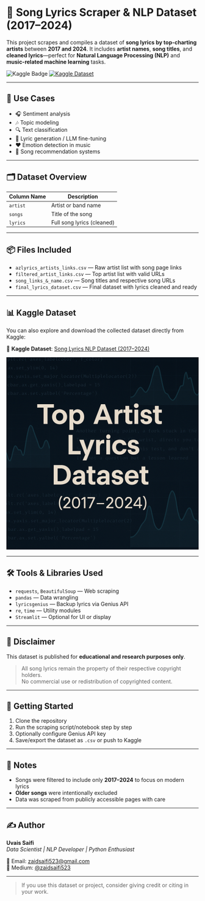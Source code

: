 # 🎵 Song Lyrics Scraper & NLP Dataset (2017–2024)

This project scrapes and compiles a dataset of **song lyrics by top-charting artists** between **2017 and 2024**. It includes **artist names**, **song titles**, and **cleaned lyrics**—perfect for **Natural Language Processing (NLP)** and **music-related machine learning** tasks.

![Kaggle Badge](https://img.shields.io/badge/Dataset-Kaggle-blue?logo=kaggle)
[![Kaggle Dataset](https://img.shields.io/badge/View%20on-Kaggle-20beff?logo=kaggle)](https://www.kaggle.com/datasets/uvais5/song-lyrics-nlp-dataset)

---

## 🧠 Use Cases

- 🎧 Sentiment analysis  
- 🎶 Topic modeling  
- 🔍 Text classification  
- 🧠 Lyric generation / LLM fine-tuning  
- ❤️ Emotion detection in music  
- 📀 Song recommendation systems

---

## 🗂️ Dataset Overview

| Column Name | Description               |
|-------------|---------------------------|
| `artist`    | Artist or band name       |
| `songs`     | Title of the song         |
| `lyrics`    | Full song lyrics (cleaned) |

---

## 📦 Files Included

- `azlyrics_artists_links.csv` — Raw artist list with song page links  
- `filtered_artist_links.csv` — Top artist list with valid URLs  
- `song_links_&_name.csv` — Song titles and respective song URLs  
- `final_lyrics_dataset.csv` — Final dataset with lyrics cleaned and ready

---

## 📊 Kaggle Dataset

You can also explore and download the collected dataset directly from Kaggle:

🔗 **Kaggle Dataset**: [Song Lyrics NLP Dataset (2017–2024)](https://www.kaggle.com/datasets/uvais5/song-lyrics-nlp-dataset)

![Kaggle Preview](kaggle_dataset.png)

---

## 🛠️ Tools & Libraries Used

- `requests`, `BeautifulSoup` — Web scraping  
- `pandas` — Data wrangling  
- `lyricsgenius` — Backup lyrics via Genius API  
- `re`, `time` — Utility modules  
- `Streamlit` — Optional for UI or display

---

## 🔐 Disclaimer

This dataset is published for **educational and research purposes only**.

> All song lyrics remain the property of their respective copyright holders.  
> No commercial use or redistribution of copyrighted content.

---

## 🚀 Getting Started

1. Clone the repository  
2. Run the scraping script/notebook step by step  
3. Optionally configure Genius API key  
4. Save/export the dataset as `.csv` or push to Kaggle

---

## 📝 Notes

- Songs were filtered to include only **2017–2024** to focus on modern lyrics  
- **Older songs** were intentionally excluded  
- Data was scraped from publicly accessible pages with care

---

## ✍️ Author

**Uvais Saifi**  
_Data Scientist | NLP Developer | Python Enthusiast_

📧 Email: zaidsaifi523@gmail.com  
📘 Medium: [@zaidsaifi523](https://medium.com/@zaidsaifi523)

---

> If you use this dataset or project, consider giving credit or citing in your work.


